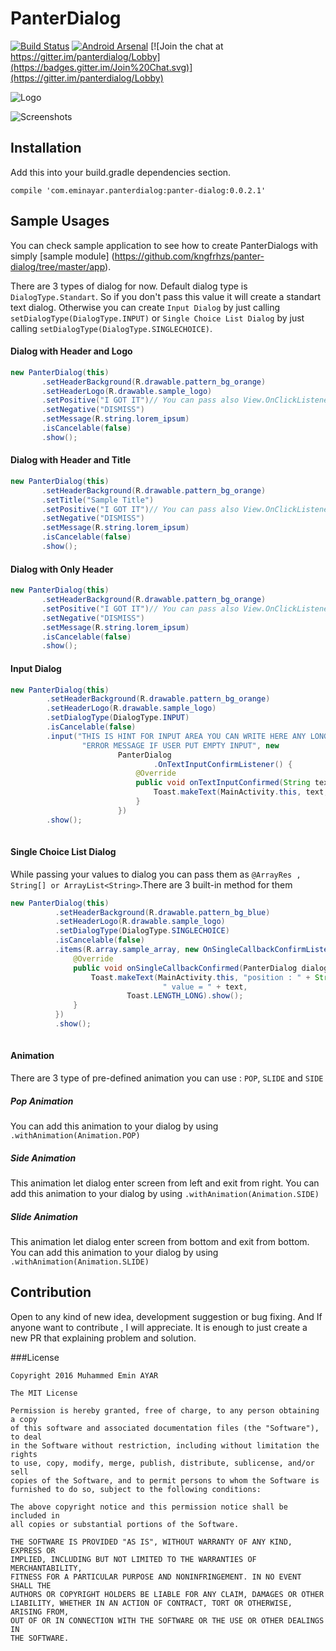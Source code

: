 # PanterDialog

[![Build Status](https://travis-ci.org/kngfrhzs/panter-dialog.svg?branch=master)](https://travis-ci.org/kngfrhzs/panter-dialog)
[![Android Arsenal](https://img.shields.io/badge/Android%20Arsenal-Panter%20Dialog-brightgreen.svg?style=flat)](http://android-arsenal.com/details/1/4678) 
[![Join the chat at https://gitter.im/panterdialog/Lobby](https://badges.gitter.im/Join%20Chat.svg)](https://gitter.im/panterdialog/Lobby)

![Logo](http://i.imgur.com/FMlRH4i.png)

![Screenshots](http://i.imgur.com/Pm6aAuW.png)

## Installation 
Add this into your build.gradle dependencies section.
```
compile 'com.eminayar.panterdialog:panter-dialog:0.0.2.1'
```

## Sample Usages

You can check sample application to see how to create PanterDialogs with simply [sample module] (https://github.com/kngfrhzs/panter-dialog/tree/master/app).

There are 3 types of dialog for now. Default dialog type is `DialogType.Standart`. So if you don't pass this value it will create a standart text dialog. Otherwise you can create `Input Dialog` by just calling `setDialogType(DialogType.INPUT)` or `Single Choice List Dialog` by just calling `setDialogType(DialogType.SINGLECHOICE)`.

#### Dialog with Header and Logo
````java
new PanterDialog(this)
       .setHeaderBackground(R.drawable.pattern_bg_orange)
       .setHeaderLogo(R.drawable.sample_logo)
       .setPositive("I GOT IT")// You can pass also View.OnClickListener as second param
       .setNegative("DISMISS")
       .setMessage(R.string.lorem_ipsum)
       .isCancelable(false)
       .show();

````

#### Dialog with Header and Title
````java
new PanterDialog(this)
       .setHeaderBackground(R.drawable.pattern_bg_orange)
       .setTitle("Sample Title")
       .setPositive("I GOT IT")// You can pass also View.OnClickListener as second param
       .setNegative("DISMISS")
       .setMessage(R.string.lorem_ipsum)
       .isCancelable(false)
       .show();

````

#### Dialog with Only Header
````java
new PanterDialog(this)
       .setHeaderBackground(R.drawable.pattern_bg_orange)
       .setPositive("I GOT IT")// You can pass also View.OnClickListener as second param
       .setNegative("DISMISS")
       .setMessage(R.string.lorem_ipsum)
       .isCancelable(false)
       .show();

````

#### Input Dialog
````java
new PanterDialog(this)
        .setHeaderBackground(R.drawable.pattern_bg_orange)
        .setHeaderLogo(R.drawable.sample_logo)
        .setDialogType(DialogType.INPUT)
        .isCancelable(false)
        .input("THIS IS HINT FOR INPUT AREA YOU CAN WRITE HERE ANY LONGER TEXTS",
                "ERROR MESSAGE IF USER PUT EMPTY INPUT", new
                        PanterDialog
                                .OnTextInputConfirmListener() {
                            @Override
                            public void onTextInputConfirmed(String text) {
                                Toast.makeText(MainActivity.this, text, Toast.LENGTH_LONG).show();
                            }
                        })
        .show();
                                    

````

#### Single Choice List Dialog

While passing your values to dialog you can pass them as `@ArrayRes , String[] or ArrayList<String>`.There are 3 built-in method for them
````java
new PanterDialog(this)
          .setHeaderBackground(R.drawable.pattern_bg_blue)
          .setHeaderLogo(R.drawable.sample_logo)
          .setDialogType(DialogType.SINGLECHOICE)
          .isCancelable(false)
          .items(R.array.sample_array, new OnSingleCallbackConfirmListener() {
              @Override
              public void onSingleCallbackConfirmed(PanterDialog dialog, int pos, String text) {
                  Toast.makeText(MainActivity.this, "position : " + String.valueOf(pos) +
                                  " value = " + text,
                          Toast.LENGTH_LONG).show();
              }
          })
          .show();
                                    

````
#### Animation

There are 3 type of pre-defined animation you can use : `POP`, `SLIDE` and `SIDE`

##### Pop Animation

You can add this animation to your dialog by using `.withAnimation(Animation.POP)`

##### Side Animation

This animation let dialog enter screen from left and exit from right. You can add this animation to your dialog by using `.withAnimation(Animation.SIDE)`

##### Slide Animation

This animation let dialog enter screen from bottom and exit from bottom. You can add this animation to your dialog by using `.withAnimation(Animation.SLIDE)`

## Contribution

Open to any kind of new idea, development suggestion or bug fixing. And If anyone want to contribute , I will appreciate. It is enough to just create a new PR that explaining problem and solution.

###License
```
Copyright 2016 Muhammed Emin AYAR

The MIT License

Permission is hereby granted, free of charge, to any person obtaining a copy
of this software and associated documentation files (the "Software"), to deal
in the Software without restriction, including without limitation the rights
to use, copy, modify, merge, publish, distribute, sublicense, and/or sell
copies of the Software, and to permit persons to whom the Software is
furnished to do so, subject to the following conditions:

The above copyright notice and this permission notice shall be included in
all copies or substantial portions of the Software.

THE SOFTWARE IS PROVIDED "AS IS", WITHOUT WARRANTY OF ANY KIND, EXPRESS OR
IMPLIED, INCLUDING BUT NOT LIMITED TO THE WARRANTIES OF MERCHANTABILITY,
FITNESS FOR A PARTICULAR PURPOSE AND NONINFRINGEMENT. IN NO EVENT SHALL THE
AUTHORS OR COPYRIGHT HOLDERS BE LIABLE FOR ANY CLAIM, DAMAGES OR OTHER
LIABILITY, WHETHER IN AN ACTION OF CONTRACT, TORT OR OTHERWISE, ARISING FROM,
OUT OF OR IN CONNECTION WITH THE SOFTWARE OR THE USE OR OTHER DEALINGS IN
THE SOFTWARE.
```
